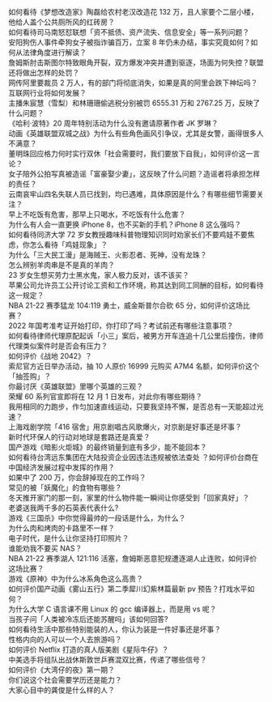 如何看待《梦想改造家》陶磊给农村老汉改造花 132 万，且人家要个二层小楼，他给人盖个公共厕所风的红砖房？  
如何看待司马南怒怼联想「资不抵债、资产流失、信息安全」等一系列问题？  
安阳狗伤人事件牵狗女子被指诈骗百万，立案 8 年仍未办结，事实究竟如何？如何从法律角度进行解读？  
詹姆斯肘击斯图尔特致眼角开裂，双方爆发冲突并遭到驱逐，场面为何失控？联盟还将做出怎样的处罚？  
网传阿里要裁员 2 万人，有的部门将彻底消失，如果是真的阿里会跌下神坛吗？互联网行业将如何发展？  
主播朱宸慧（雪梨）和林珊珊偷逃税分别被罚 6555.31 万和 2767.25 万，反映了什么问题？  
《哈利·波特》20 周年特别活动为什么没有邀请原著作者 JK 罗琳？  
动画《英雄联盟双城之战》为什么有些角色画风引争议，尤其是女警，画得很多人不满意？  
董明珠回应格力何时实行双休「社会需要时，我们要放下自我」，如何评价这一言论？  
女子陪外公拍写真被造谣「富豪娶少妻」，这反映了什么问题？造谣者将承担怎样的责任？  
云南哀牢山四名失联人员已找到，均已遇难，具体原因是什么？有哪些细节需要关注？  
早上不吃饭有危害，那早上只喝水，不吃饭有什么危害？  
为什么有人会一直更换 iPhone 8，也不买新的手机？iPhone 8 这么强吗？  
如何看待同济大学 72 岁女教授趣味科普物理知识同时劝家长们不要鸡娃不要焦虑，你怎么看待「鸡娃现象」？  
为什么「三大民工漫」是海贼王、火影忍者、死神，没有龙珠？  
怎么辨别羊肉串是不是真的羊肉？  
23 岁女生想买劳力士黑水鬼，家人极力反对，该不该买？  
苹果公司允许员工公开讨论工资和工作环境，称其达到同工同酬的目标，如何看待这一规定？  
NBA 21-22 赛季猛龙 104:119 勇士，威金斯普尔合砍 65 分，如何评价这场比赛？  
2022 年国考准考证开始打印，你打印了吗？考试前还有哪些注意事项？  
如何看待律师代理原配起诉「小三」案后，被男方开车连追十几公里后撞伤，律师代理类似案件时是否会有压力？  
如何评价《战地 2042》？  
索尼官方近日举办活动，抽 10 人原价 16999 元购买 A7M4 名额，如何评价这个「抽签购」？  
你最讨厌《英雄联盟》里哪个英雄的三观？  
荣耀 60 系列官宣即将在 12 月 1 日发布，对此你有哪些期待？  
我用相同的力跑步，作匀加速直线运动，只要我坚持不懈，是否总有一天能超过光速？  
上海戏剧学院「416 宿舍」用京剧唱古风歌爆火，对京剧是好事还是坏事？  
新时代环保人的行动对地球是套路还是真爱？  
国产游戏《暗影火炬城》的最终销量到底有多少，能不能回本？  
如何看待台湾远东集团在大陆投资企业因违法违规被依法查处 ？如何评价台商在中国经济发展过程中发挥的作用？  
如果中了 200 万，你会辞掉现在的工作吗？  
常见的被「妖魔化」的食物有哪些？  
冬天推开家门的那一刻，家里的什么物件能一瞬间让你感受到「回家真好」？  
老婆送我两千多的石英表代表什么?  
游戏《三国杀》中你觉得最帅的一段话是什么，为什么？  
为什么肉和烤肉的卡路里不一样？  
电子时代，是什么让你坚持打印照片？  
谁能劝我不要买 NAS？  
NBA 21-22 赛季湖人 121:116 活塞，詹姆斯恶意犯规遭逐湖人止连败，如何评价这场比赛？  
游戏《原神》中为什么冰系角色这么高贵？  
如何评价国产动画《雾山五行》第二季犀川幻紫林篇最新 pv 预告？打戏水平如何？  
为什么大学 C 语言课不用 Linux 的 gcc 编译器上，而是用 vs 呢？  
当孩子问「人类被冷冻后还能苏醒吗」该如何回答?  
如何看待生活中那些特别能装的人，你认为装是一件好事还是坏事？  
性格内向的人可以一个人去旅游吗？  
如何评价 Netflix 打造的真人版美剧《星际牛仔》？  
中美选手将组队出战休斯敦世乒赛混双比赛，传递了哪些信号？  
如何评价《大湾仔的夜》第一期？  
你们说这个社会需要学历还是能力？  
大家心目中的龚俊是什么样的人？  
